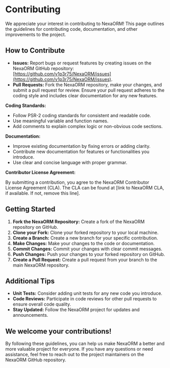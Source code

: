 # **Contributing**

We appreciate your interest in contributing to NexaORM! This page outlines the guidelines for contributing code, documentation, and other improvements to the project.

## How to Contribute

- **Issues:** Report bugs or request features by creating issues on the NexaORM GitHub repository: [https://github.com/v1p3r75/NexaORM/issues](https://github.com/v1p3r75/NexaORM/issues). 
- **Pull Requests:** Fork the NexaORM repository, make your changes, and submit a pull request for review. Ensure your pull request adheres to the coding style and includes clear documentation for any new features.

**Coding Standards:**

- Follow PSR-2 coding standards for consistent and readable code.
- Use meaningful variable and function names.
- Add comments to explain complex logic or non-obvious code sections.

**Documentation:**

- Improve existing documentation by fixing errors or adding clarity.
- Contribute new documentation for features or functionalities you introduce.
- Use clear and concise language with proper grammar.

**Contributor License Agreement:**

By submitting a contribution, you agree to the NexaORM Contributor License Agreement (CLA). The CLA can be found at [link to NexaORM CLA, if available. If not, remove this line]. 

## Getting Started

1. **Fork the NexaORM Repository:** Create a fork of the NexaORM repository on GitHub.
2. **Clone your Fork:** Clone your forked repository to your local machine.
3. **Create a Branch:** Create a new branch for your specific contribution.
4. **Make Changes:** Make your changes to the code or documentation.
5. **Commit Changes:** Commit your changes with clear commit messages.
6. **Push Changes:** Push your changes to your forked repository on GitHub.
7. **Create a Pull Request:** Create a pull request from your branch to the main NexaORM repository.

## Additional Tips

- **Unit Tests:** Consider adding unit tests for any new code you introduce.
- **Code Reviews:** Participate in code reviews for other pull requests to ensure overall code quality.
- **Stay Updated:** Follow the NexaORM project for updates and announcements.

## We welcome your contributions!

By following these guidelines, you can help us make NexaORM a better and more valuable project for everyone. If you have any questions or need assistance, feel free to reach out to the project maintainers on the NexaORM GitHub repository.
